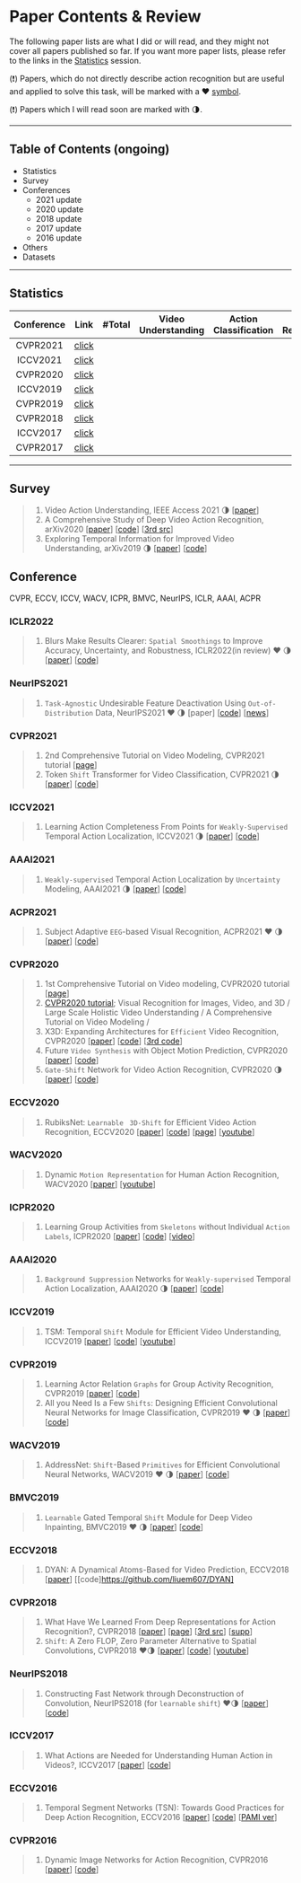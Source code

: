 # Paper Contents & Review 

The following paper lists are what I did or will read, and they might not cover all papers published so far. If you want more paper lists, please refer to the links in the [Statistics](#Statistics) session.

(:exclamation:) Papers, which do not directly describe action recognition but are useful and applied to solve this task, will be marked with a :heart: [symbol](https://github.com/onmyway133/emoji/blob/master/README.md). 

(:exclamation:) Papers which I will read soon are marked with  :last_quarter_moon:. 



---

## Table of Contents (ongoing)

* Statistics 
* Survey 
* Conferences 
  * 2021 update 
  * 2020 update 
  * 2018 update 
  * 2017 update 
  * 2016 update
* Others 
* Datasets 

---

## Statistics 

| Conference  | Link | #Total | Video Understanding | Action Classification | Action Recognition | Activity Recognition | Motion Prediction |
|:-:           |:-:   |:-:|:-:|:-:|:-:|:-:|:-:           |
| CVPR2021 | [click](https://openaccess.thecvf.com/CVPR2021) |  |  |  |  |  |  |
| ICCV2021 | [click](https://openaccess.thecvf.com/ICCV2021) |  |  |  |  |  |  |
| CVPR2020 | [click](https://openaccess.thecvf.com/CVPR2020) |  |  |  |  |  |  |
| ICCV2019 | [click](https://openaccess.thecvf.com/ICCV2019) |  |  |  |  |  |  |
| CVPR2019 | [click](https://openaccess.thecvf.com/CVPR2019) |  |  |  |  |  |  |
| CVPR2018 | [click](https://openaccess.thecvf.com/CVPR2018) |  |  |  |  |  |  |
| ICCV2017 | [click](https://openaccess.thecvf.com/ICCV2017) |  |  |  |  |  |  |
| CVPR2017 | [click](https://openaccess.thecvf.com/CVPR2017) |  |  |  |  |  |  |



---

## Survey 

> 1. Video Action Understanding, IEEE Access 2021 :last_quarter_moon: [[paper](https://ieeexplore.ieee.org/abstract/document/9548074)]
> 2. A Comprehensive Study of Deep Video Action Recognition, arXiv2020 [[paper](https://arxiv.org/abs/2012.06567v1)] [[code](https://paperswithcode.com/paper/a-comprehensive-study-of-deep-video-action)] [[3rd src](https://bryanyzhu.github.io/videomodeling.github.io/)]
> 3. Exploring Temporal Information for Improved Video Understanding, arXiv2019 :last_quarter_moon: [[paper](https://arxiv.org/abs/1905.10654)] [[code](https://github.com/bryanyzhu/Hidden-Two-Stream?utm_source=catalyzex.com)]



## Conference

CVPR, ECCV, ICCV, WACV, ICPR, BMVC, NeurIPS, ICLR, AAAI, ACPR 



### ICLR2022

> 1. Blurs Make Results Clearer: ```Spatial Smoothings``` to Improve Accuracy, Uncertainty, and Robustness, ICLR2022(in review) :heart: :last_quarter_moon:  [[paper](https://arxiv.org/abs/2105.12639v1)] [[code](https://github.com/xxxnell/spatial-smoothing)]



### NeurIPS2021

> 1. ```Task-Agnostic``` Undesirable Feature Deactivation Using ```Out-of-Distribution``` Data, NeurIPS2021  :heart: :last_quarter_moon:  [paper] [[code](https://github.com/kaist-dmlab/TAUFE)] [[news](http://www.aitimes.kr/news/articleView.html?idxno=22895)]



### CVPR2021

> 1. 2nd  Comprehensive Tutorial on Video Modeling, CVPR2021 tutorial [[page](https://bryanyzhu.github.io/video-cvpr2021/)]
> 2. Token ```Shift``` Transformer for Video Classification, CVPR2021 :last_quarter_moon: [[paper](https://arxiv.org/abs/2108.02432v1)] [[code](https://paperswithcode.com/paper/token-shift-transformer-for-video)]



### ICCV2021

> 1. Learning Action Completeness From Points for ```Weakly-Supervised``` Temporal Action Localization, ICCV2021 :last_quarter_moon: [[paper](https://openaccess.thecvf.com/content/ICCV2021/html/Lee_Learning_Action_Completeness_From_Points_for_Weakly-Supervised_Temporal_Action_Localization_ICCV_2021_paper.html)] [[code](https://paperswithcode.com/paper/learning-action-completeness-from-points-for)]



### AAAI2021 

> 1. ```Weakly-supervised``` Temporal Action Localization by ```Uncertainty``` Modeling, AAAI2021  :last_quarter_moon: [[paper](https://arxiv.org/abs/2006.07006)] [[code](https://paperswithcode.com/paper/background-modeling-via-uncertainty)]



### ACPR2021 

> 1. Subject Adaptive ```EEG```-based Visual Recognition, ACPR2021 :heart: :last_quarter_moon:  [[paper](https://arxiv.org/abs/2110.13470)] [[code](https://paperswithcode.com/paper/subject-adaptive-eeg-based-visual-recognition)]



### CVPR2020

> 1. 1st Comprehensive Tutorial on Video modeling, CVPR2020 tutorial [[page](https://bryanyzhu.github.io/videomodeling.github.io/)]
> 2. [CVPR2020 tutorial](https://cvpr2020.thecvf.com/program/tutorials); Visual Recognition for Images, Video, and 3D / Large Scale Holistic Video Understanding / A Comprehensive Tutorial on Video Modeling / 
> 3. X3D: Expanding Architectures for ```Efficient``` Video Recognition, CVPR2020 [[paper](https://openaccess.thecvf.com/content_CVPR_2020/html/Feichtenhofer_X3D_Expanding_Architectures_for_Efficient_Video_Recognition_CVPR_2020_paper.html)] [[code](https://paperswithcode.com/paper/x3d-expanding-architectures-for-efficient)] [[3rd code](https://reposhub.com/python/deep-learning/kkahatapitiya-X3D-Multigrid.html)]
> 4. Future ```Video Synthesis``` with Object Motion Prediction, CVPR2020 [[paper](https://openaccess.thecvf.com/content_CVPR_2020/html/Wu_Future_Video_Synthesis_With_Object_Motion_Prediction_CVPR_2020_paper.html)] [[code](https://paperswithcode.com/paper/future-video-synthesis-with-object-motion)]
> 5. ```Gate-Shift``` Network for Video Action Recognition, CVPR2020 :last_quarter_moon: [[paper](https://openaccess.thecvf.com/content_CVPR_2020/html/Sudhakaran_Gate-Shift_Networks_for_Video_Action_Recognition_CVPR_2020_paper.html)] [[code](https://paperswithcode.com/paper/gate-shift-networks-for-video-action)]



### ECCV2020 

> 1. RubiksNet: ```Learnable ``` ```3D-Shift``` for Efficient Video Action Recognition, ECCV2020 [[paper](https://stanfordvl.github.io/rubiksnet-site//assets/eccv20.pdf)] [[code](https://github.com/StanfordVL/RubiksNet)] [[page](https://stanfordvl.github.io/rubiksnet-site/)] [[youtube](https://youtu.be/NSnx4ueEQow)]



### WACV2020 

> 1. Dynamic ```Motion Representation``` for Human Action Recognition, WACV2020 [[paper](https://openaccess.thecvf.com/content_WACV_2020/html/Asghari-Esfeden_Dynamic_Motion_Representation_for_Human_Action_Recognition_WACV_2020_paper.html)] [[youtube](https://youtu.be/zZDhauFsOUo?t=1101)]



### ICPR2020

> 1. Learning Group Activities from ```Skeletons``` without Individual ```Action Labels```, ICPR2020 [[paper](https://ieeexplore.ieee.org/document/9413195)] [[code](https://github.com/fabiozappo/SkeletonGroupActivityRecognition)] [[video](https://underline.io/lecture/12516-2894---learning-group-activities-from-skeletons-without-individual-action-labels)]



### AAAI2020

> 1. ```Background Suppression``` Networks for ```Weakly-supervised``` Temporal Action Localization, AAAI2020 :last_quarter_moon:  [[paper](https://ojs.aaai.org/index.php/AAAI/article/view/6793)] [[code](https://paperswithcode.com/paper/background-suppression-network-for-weakly)]



### ICCV2019 

> 1. TSM: Temporal ```Shift``` Module for Efficient Video Understanding, ICCV2019 [[paper](https://openaccess.thecvf.com/content_ICCV_2019/html/Lin_TSM_Temporal_Shift_Module_for_Efficient_Video_Understanding_ICCV_2019_paper.html)] [[code](https://paperswithcode.com/paper/temporal-shift-module-for-efficient-video)] [[youtube](https://youtu.be/4BwXOcLqrGk)]



### CVPR2019

> 1. Learning Actor Relation ```Graphs``` for Group Activity Recognition, CVPR2019 [[paper](https://openaccess.thecvf.com/content_CVPR_2019/html/Wu_Learning_Actor_Relation_Graphs_for_Group_Activity_Recognition_CVPR_2019_paper.html)] [[code](https://paperswithcode.com/paper/learning-actor-relation-graphs-for-group)]
> 2. All you Need Is a Few ```Shifts```: Designing Efficient Convolutional Neural Networks for Image Classification, CVPR2019 :heart: :last_quarter_moon: [[paper](https://openaccess.thecvf.com/content_CVPR_2019/html/Chen_All_You_Need_Is_a_Few_Shifts_Designing_Efficient_Convolutional_CVPR_2019_paper.html)] [[code](https://paperswithcode.com/paper/all-you-need-is-a-few-shifts-designing)]



### WACV2019

> 1. AddressNet: ```Shift```-Based ```Primitives``` for Efficient Convolutional Neural Networks, WACV2019  :heart: :last_quarter_moon:  [[paper](https://ieeexplore.ieee.org/abstract/document/8658953)] [[code](https://github.com/yihui-he/channel-pruning?utm_source=catalyzex.com)]



### BMVC2019

> 1. ```Learnable``` Gated Temporal ```Shift``` Module for Deep Video Inpainting, BMVC2019 :heart: :last_quarter_moon: [[paper](https://arxiv.org/abs/1907.01131)] [[code](https://paperswithcode.com/paper/learnable-gated-temporal-shift-module-for)]



### ECCV2018 

> 1. DYAN: A Dynamical Atoms-Based for Video Prediction, ECCV2018 [[paper](https://openaccess.thecvf.com/content_ECCV_2018/html/Wenqian_Liu_DYAN_A_Dynamical_ECCV_2018_paper.html)] [[code]https://github.com/liuem607/DYAN]



### CVPR2018

> 1. What Have We Learned From Deep Representations for Action Recognition?, CVPR2018 [[paper](https://openaccess.thecvf.com/content_cvpr_2018/html/Feichtenhofer_What_Have_We_CVPR_2018_paper.html)] [[page](https://feichtenhofer.github.io/)] [[3rd src](https://feichtenhofer.github.io/pubs/Feichtenhofer_Actions_FVT_2017.pdf)] [[supp](http://feichtenhofer.github.io/action_vis.pdf?utm_source=catalyzex.com)]
> 2. ```Shift```: A Zero FLOP, Zero Parameter Alternative to Spatial Convolutions, CVPR2018 :heart::last_quarter_moon:  [[paper](https://openaccess.thecvf.com/content_cvpr_2018/html/Wu_Shift_A_Zero_CVPR_2018_paper.html)] [[code](https://paperswithcode.com/paper/shift-a-zero-flop-zero-parameter-alternative)] [[youtube](https://youtu.be/op9IBox_TTc?t=2544)]



### NeurIPS2018

> 1. Constructing Fast Network through Deconstruction of Convolution, NeurIPS2018 (for ```learnable``` ```shift```) :heart::last_quarter_moon: [[paper](https://proceedings.neurips.cc/paper/2018/hash/9719a00ed0c5709d80dfef33795dcef3-Abstract.html)] [[code](https://paperswithcode.com/paper/constructing-fast-network-through)]



### ICCV2017

> 1. What Actions are Needed for Understanding Human Action in Videos?, ICCV2017 [[paper](https://openaccess.thecvf.com/content_iccv_2017/html/Sigurdsson_What_Actions_Are_ICCV_2017_paper.html)] [[code](https://paperswithcode.com/paper/what-actions-are-needed-for-understanding)]



### ECCV2016

> 1. Temporal Segment Networks (TSN): Towards Good Practices for Deep Action Recognition, ECCV2016 [[paper](https://arxiv.org/abs/1608.00859v1)] [[code](https://paperswithcode.com/paper/temporal-segment-networks-towards-good)] [[PAMI ver](https://ieeexplore.ieee.org/abstract/document/8454294)]



### CVPR2016

> 1. Dynamic Image Networks for Action Recognition, CVPR2016 [[paper](https://ieeexplore.ieee.org/document/7780700)] [[code](https://github.com/DoranLyong/dynamic-images-for-action-recognition)]

